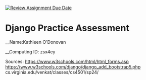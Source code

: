 [![Review Assignment Due Date](https://classroom.github.com/assets/deadline-readme-button-24ddc0f5d75046c5622901739e7c5dd533143b0c8e959d652212380cedb1ea36.svg)](https://classroom.github.com/a/_f3zpQOh)
# Django Practice Assessment

__Name:Kathleen O'Donovan

__Computing ID: zsx4ey


Sources:
https://www.w3schools.com/html/html_forms.asp
https://www.w3schools.com/django/django_add_bootstrap5.php
cs.virginia.edu/venkat/classes/cs4501/sp24/

